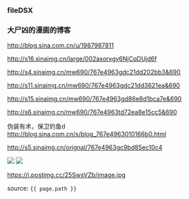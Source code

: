 ### fileDSX

### 大尸凶的漫画的博客
http://blog.sina.com.cn/u/1987987811

http://s16.sinaimg.cn/large/002axorxgy6NjCqDUjd6f

http://s4.sinaimg.cn/mw690/767e4963gdc21dd202bb3&690

http://s11.sinaimg.cn/mw690/767e4963gdc21dd3621ea&690

http://s15.sinaimg.cn/mw690/767e4963gd86e8d1bca7e&690

http://s6.sinaimg.cn/mw690/767e4963td72ea8e15cc5&690

伪装有术，保卫钓鱼d
http://blog.sina.com.cn/s/blog_767e4963010166b0.html

http://s5.sinaimg.cn/orignal/767e4963gc9bd85ec10c4

<img src="https://i.postimg.cc/7qgWTzPV/image.jpg">

<img src="https://i.postimg.cc/25Sw-sVZb/image.jpg">

https://i.postimg.cc/25SwsVZb/image.jpg

source: `{{ page.path }}`
